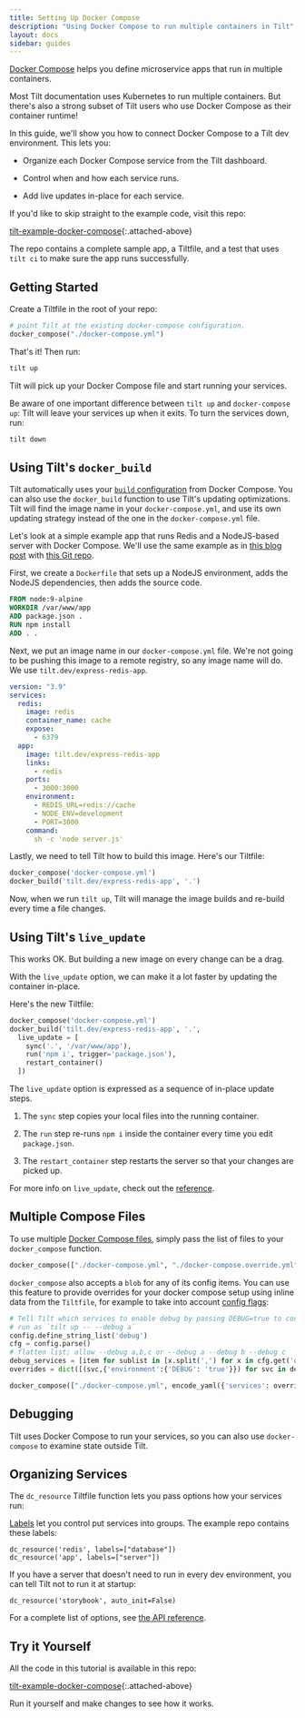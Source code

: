 ```yaml
---
title: Setting Up Docker Compose
description: "Using Docker Compose to run multiple containers in Tilt"
layout: docs
sidebar: guides
---
```


[Docker Compose](https://docs.docker.com/compose/) helps you define microservice apps
that run in multiple containers.

Most Tilt documentation uses Kubernetes to run multiple containers. But there's also a strong
subset of Tilt users who use Docker Compose as their container runtime!

In this guide, we'll show you how to connect Docker Compose to a Tilt dev environment. This lets you:
 
- Organize each Docker Compose service from the Tilt dashboard.

- Control when and how each service runs.

- Add live updates in-place for each service.

If you'd like to skip straight to the example code, visit this repo:

[tilt-example-docker-compose](https://github.com/tilt-dev/tilt-example-docker-compose){:.attached-above}

The repo contains a complete sample app, a Tiltfile, and a test that uses `tilt ci` to make sure
the app runs successfully.

## Getting Started

Create a Tiltfile in the root of your repo:

```python
# point Tilt at the existing docker-compose configuration.
docker_compose("./docker-compose.yml")
```

That's it! Then run:

```bash
tilt up
```

Tilt will pick up your Docker Compose file and start running your services.

Be aware of one important difference between `tilt up` and `docker-compose up`: Tilt
will leave your services up when it exits. To turn the services down, run:

```bash
tilt down
```

## Using Tilt's `docker_build`

Tilt automatically uses your [`build` configuration](https://docs.docker.com/compose/compose-file/#build)
from Docker Compose. You can also use the `docker_build` function to use Tilt's
updating optimizations. Tilt will find the image name in your `docker-compose.yml`,
and use its own updating strategy instead of the one in the `docker-compose.yml` file.

Let's look at a simple example app that runs Redis and a NodeJS-based server with Docker Compose.
We'll use the same example as in
[this blog post](https://codewithhugo.com/setting-up-express-and-redis-with-docker-compose/) with
[this Git repo](https://github.com/tilt-dev/tilt-example-docker-compose).

First, we create a `Dockerfile` that sets up a NodeJS environment,
adds the NodeJS dependencies, then adds the source code.

```dockerfile
FROM node:9-alpine
WORKDIR /var/www/app
ADD package.json .
RUN npm install
ADD . .
```

Next, we put an image name in our `docker-compose.yml` file.
We're not going to be pushing this image
to a remote registry, so any image name will do. We use `tilt.dev/express-redis-app`.

```yaml
version: "3.9"
services:
  redis:
    image: redis
    container_name: cache
    expose:
      - 6379
  app:
    image: tilt.dev/express-redis-app
    links:
      - redis
    ports:
      - 3000:3000
    environment:
      - REDIS_URL=redis://cache
      - NODE_ENV=development
      - PORT=3000
    command:
      sh -c 'node server.js'
```

Lastly, we need to tell Tilt how to build this image. Here's our Tiltfile:

```python
docker_compose('docker-compose.yml')
docker_build('tilt.dev/express-redis-app', '.')
```

Now, when we run `tilt up`, Tilt will manage the image builds
and re-build every time a file changes.

## Using Tilt's `live_update`

This works OK. But building a new image on every change can be a drag.

With the `live_update` option, we can make it a lot faster by updating the container in-place.

Here's the new Tiltfile:

```python
docker_compose('docker-compose.yml')
docker_build('tilt.dev/express-redis-app', '.',
  live_update = [
    sync('.', '/var/www/app'),
    run('npm i', trigger='package.json'),
    restart_container()
  ])
```

The `live_update` option is expressed as a sequence of in-place update steps.

1. The `sync` step copies your local files into the running container.

2. The `run` step re-runs `npm i` inside the container every time you edit `package.json`.

3. The `restart_container` step restarts the server so that your changes are picked up.

For more info on `live_update`, check out the [reference](live_update_reference.html).

## Multiple Compose Files

To use multiple
[Docker Compose files](https://docs.docker.com/compose/extends/), simply pass
the list of files to your `docker_compose` function.

```python
docker_compose(["./docker-compose.yml", "./docker-compose.override.yml"])
```

`docker_compose` also accepts a `blob` for any of its config items. You can use this feature to provide overrides for your docker compose setup using inline data from the `Tiltfile`, for example to take into account [config flags](tiltfile_config.html):

```python
# Tell Tilt which services to enable debug by passing DEBUG=true to container environment
# run as `tilt up -- --debug a`
config.define_string_list('debug')
cfg = config.parse()
# flatten list; allow --debug a,b,c or --debug a --debug b --debug c
debug_services = [item for sublist in [x.split(',') for x in cfg.get('debug', [])] for item in sublist]
overrides = dict([(svc,{'environment':{'DEBUG': 'true'}}) for svc in debug_services])

docker_compose(["./docker-compose.yml", encode_yaml({'services': overrides})])
```


## Debugging

Tilt uses Docker Compose to run your services, so you can also use `docker-compose` to examine state outside Tilt.

## Organizing Services

The `dc_resource` Tiltfile function lets you pass options how your services run:

[Labels](tiltfile_config.html#labels) let you control put services into groups. The example repo contains these labels:

```
dc_resource('redis', labels=["database"])
dc_resource('app', labels=["server"])
```

If you have a server that doesn't need to run in every dev environment, you can tell
Tilt not to run it at startup:

```
dc_resource('storybook', auto_init=False)
```

For a complete list of options, see [the API reference](api.html#api.dc_resource).

## Try it Yourself

All the code in this tutorial is available in this repo:

[tilt-example-docker-compose](https://github.com/tilt-dev/tilt-example-docker-compose){:.attached-above}

Run it yourself and make changes to see how it works.
